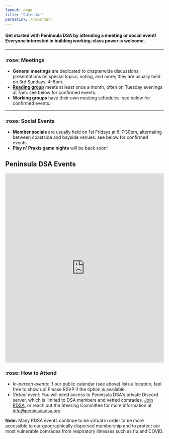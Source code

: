 ```yaml
---
layout: page
title: "Calendar"
permalink: /calendar/
---
```


<h4>Get started with Peninsula DSA by attending a meeting or social event! Everyone interested in building working-class power is welcome.</h4>

---

<h3>:rose: Meetings</h3>

* **General meetings** are dedicated to chapterwide discussions, presentations on special topics, voting, and more; they are usually held on 3rd Sundays, 4-6pm.
* [**Reading group**](../reading-group) meets at least once a month, often on Tuesday evenings at 7pm: see below for confirmed events.
* **Working groups** have their own meeting schedules: see below for confirmed events.

---

<h3>:rose: Social Events</h3>

* **Member socials** are usually held on 1st Fridays at 6-7:30pm, alternating between coastside and bayside venues: see below for confirmed events.
* **Play n' Praxis game nights** will be back soon!

<div id="upcoming"></div><!--/span-->
<div class="span9">
	<h2>Peninsula DSA Events</h2>
	<iframe src="https://calendar.google.com/calendar/u/0/embed?showTitle=0&mode=AGENDA&height=400&wkst=1&bgcolor=%23ffffff&src=peninsuladsa@gmail.com&color=%23711616&ctz=America/Los_Angeles" style=" border-width:0 " width="100%" height="600" frameborder="0" scrolling="no"></iframe>
</div><!--/span-->

<h3>:rose: How to Attend</h3>

* *In-person events:* If our public calendar (see above) lists a location, feel free to show up! Please RSVP if the option is available.
* *Virtual event:* You will need access to Peninsula DSA's private Discord server, which is limited to DSA members and vetted comrades. [Join PDSA](https://act.dsausa.org/donate/membership/), or reach out the Steering Committee for more information at info@peninsuladsa.org

**Note:** Many PDSA events continue to be virtual in order to be more accessible to our geographically dispersed membership and to protect our most vulnerable comrades from respiratory illnesses such as flu and COVID.

